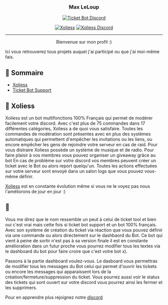 <h3 align="center">Max LeLoup</h3>

<div align="center">

[![Ticket Bot Discord](https://img.shields.io/discord/836621015865098241?style=for-the-badge)](https://discord.gg/P8Ugn8JTRC)

[![Xoliess](https://img.shields.io/mozilla-observatory/grade-score/xoliess.ga?label=Xoliess&publish&style=for-the-badge)](https://xoliess.ga)
[![Xoliess Discord](https://img.shields.io/discord/590450664363261952?style=for-the-badge)](https://discord.gg/D9QNw8u)

</div>

---

<p align="center"> 
Bienvenue sur mon profil :)

Ici vous retrouverez tous projets auquel j'ai participé ou que j'ai moi-même fais.
    <br> 
</p>

## 📝 Sommaire

- [Xoliess](#xoliess)
- [Ticket Bot Support](#ticket_bot)

## 🧐 Xoliess <a name = "xoliess"></a>

Xoliess est un bot multifonctions 100% Français qui permet de modérer facilement votre discord.
Avec c'est plus de 75 commandes dans 17 différentes catégories, Xoliess a de quoi vous satisfaire.
Toutes les commandes de modération sont présentes avec en plus des systèmes automatiques qui permettent d'empêcher les invitations ou les liens, ou encore empêcher les gens de rejoindre votre serveur en cas de raid.
Pour vous distraire Xoliess possède un système de musique et de radio.
Pour faire plaisir à vos membres vous pouvez organiser un giveaway grâce au bot
En cas de problème sur votre discord vos membres peuvent créer un ticket avec le Bot ou alors report quelqu'un.
Toutes les actions effectuées sur votre serveur sont envoyé dans un salon logs que vous pouvez vous-même définir.

[Xoliess](https://discord.gg/D9QNw8u) est en constante évolution même si vous ne le voyez pas nous l'améliorons de jour en jour :)

## :ticket: <a name = "ticket_bot"></a>

Vous me direz que le nom ressemble un peut à celui de ticket tool et bien oui c'est vrai mais cette fois si ticket bot support et un bot 100% français.
Avec son système de création du ticket via réaction que vous pouvez définir via une commande ou alors directement sur le dashbaord du Bot.
Ce bot qui vient à peine de sortir n'est pas à sa version finale il est en constante amélioration dans un futur proche vous pourrez modifier tous les textes via le dashboard du bot pour faire croire que c'est votre bot x).

Passons à la partie dashboard voulez-vous.
Le dasboard vous permettras de modifier tous les messages du Bot celui qui permet d'ouvrir les tickets ou encore les messages qui apparaissent lors de la création/fermeture/suppression du ticket.
Vous pourrez aussi voir le status des tickets qui sont ouvert sur votre discord vous pourrez ainsi les fermer et les supprimers.

Pour en apprendre plus rejoignez notre [discord](https://discord.gg/P8Ugn8JTRC)
